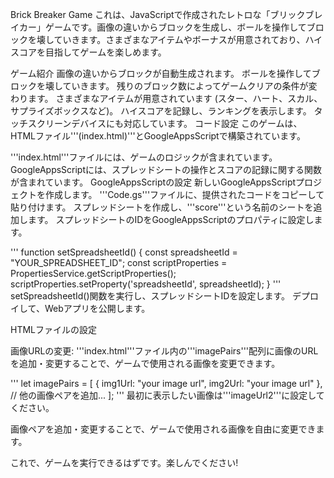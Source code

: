 Brick Breaker Game
これは、JavaScriptで作成されたレトロな「ブリックブレイカー」ゲームです。画像の違いからブロックを生成し、ボールを操作してブロックを壊していきます。さまざまなアイテムやボーナスが用意されており、ハイスコアを目指してゲームを楽しめます。

ゲーム紹介
画像の違いからブロックが自動生成されます。
ボールを操作してブロックを壊していきます。
残りのブロック数によってゲームクリアの条件が変わります。
さまざまなアイテムが用意されています (スター、ハート、スカル、サプライズボックスなど)。
ハイスコアを記録し、ランキングを表示します。
タッチスクリーンデバイスにも対応しています。
コード設定
このゲームは、HTMLファイル'''(index.html)'''とGoogleAppsScriptで構築されています。

'''index.html'''ファイルには、ゲームのロジックが含まれています。
GoogleAppsScriptには、スプレッドシートの操作とスコアの記録に関する関数が含まれています。
GoogleAppsScriptの設定
新しいGoogleAppsScriptプロジェクトを作成します。
'''Code.gs'''ファイルに、提供されたコードをコピーして貼り付けます。
スプレッドシートを作成し、'''score'''という名前のシートを追加します。
スプレッドシートのIDをGoogleAppsScriptのプロパティに設定します。

'''
function setSpreadsheetId() {
  const spreadsheetId = "YOUR_SPREADSHEET_ID";
  const scriptProperties = PropertiesService.getScriptProperties();
  scriptProperties.setProperty('spreadsheetId', spreadsheetId);
}
'''
setSpreadsheetId()関数を実行し、スプレッドシートIDを設定します。
デプロイして、Webアプリを公開します。


HTMLファイルの設定

画像URLの変更: '''index.html'''ファイル内の'''imagePairs'''配列に画像のURLを追加・変更することで、ゲームで使用される画像を変更できます。

'''
let imagePairs = [
  {
    img1Url: "your image url",
    img2Url: "your image url"
  },
  // 他の画像ペアを追加...
];
'''
最初に表示したい画像は'''imageUrl2'''に設定してください。

画像ペアを追加・変更することで、ゲームで使用される画像を自由に変更できます。

これで、ゲームを実行できるはずです。楽しんでください!


